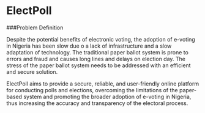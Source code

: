 # ElectPoll

###Problem Definition

Despite the potential benefits of electronic voting, the adoption of e-voting in Nigeria has been slow due o a lack of infrastructure and a slow adaptation of technology. The traditional paper ballot system is prone to errors and fraud and causes long lines and delays on election day. The stress of the paper ballot system needs to be addressed with an efficient and secure solution.

ElectPoll aims to provide a secure, reliable, and user-friendly online platform for conducting polls and elections, overcoming the limitations of the paper-based system and promoting the broader adoption of e-voting in Nigeria, thus increasing the accuracy and transparency of the electoral process.

